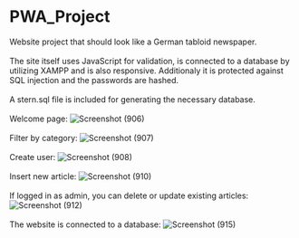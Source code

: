 # PWA_Project
Website project that should look like a German tabloid newspaper.<br>
<br>The site itself uses JavaScript for validation, is connected to a database by utilizing XAMPP and is also responsive. Additionaly it is protected against SQL injection and the passwords are hashed.<br>
<br>A stern.sql file is included for generating the necessary database.
<br><br>
Welcome page:
![Screenshot (906)](https://user-images.githubusercontent.com/106104806/172372536-827a3d4c-b12f-4e09-ba76-b8b2b1bb18db.png)
<br><br>Filter by category:
![Screenshot (907)](https://user-images.githubusercontent.com/106104806/172372972-0d32e494-b4b6-4c71-8e9e-8727e76839c7.png)
<br><br>Create user:
![Screenshot (908)](https://user-images.githubusercontent.com/106104806/172373110-6b262b9a-366d-4811-af16-2d2b8bf110c9.png)
<br><br>Insert new article:
![Screenshot (910)](https://user-images.githubusercontent.com/106104806/172373309-7554521b-1654-4e3a-8bfe-94487aa6e964.png)
<br><br>If logged in as admin, you can delete or update existing articles:
![Screenshot (912)](https://user-images.githubusercontent.com/106104806/172373414-3b8d22de-dc80-4d61-b3a1-b90d9118dc98.png)
<br><br>The website is connected to a database: 
![Screenshot (915)](https://user-images.githubusercontent.com/106104806/172373790-ed91953f-4350-4be1-b7a8-a7821319c87a.png)
